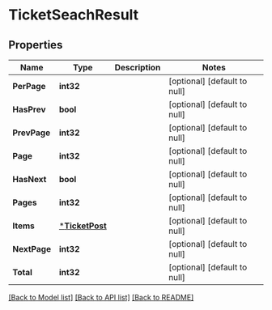 # TicketSeachResult

## Properties
Name | Type | Description | Notes
------------ | ------------- | ------------- | -------------
**PerPage** | **int32** |  | [optional] [default to null]
**HasPrev** | **bool** |  | [optional] [default to null]
**PrevPage** | **int32** |  | [optional] [default to null]
**Page** | **int32** |  | [optional] [default to null]
**HasNext** | **bool** |  | [optional] [default to null]
**Pages** | **int32** |  | [optional] [default to null]
**Items** | [***TicketPost**](TicketPost.md) |  | [optional] [default to null]
**NextPage** | **int32** |  | [optional] [default to null]
**Total** | **int32** |  | [optional] [default to null]

[[Back to Model list]](../README.md#documentation-for-models) [[Back to API list]](../README.md#documentation-for-api-endpoints) [[Back to README]](../README.md)


